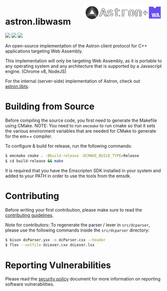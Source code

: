 <img src="logo/astron.libwasm.png" align="right" width="50%"/>

astron.libwasm
==============

![](https://img.shields.io/discord/1066973060357443644?color=blue&label=Discord&logo=discord&logoColor=white) ![](https://img.shields.io/github/last-commit/Max-Rodriguez/astron.libwasm) ![](https://img.shields.io/github/license/Max-Rodriguez/astron.libwasm)

An open-source implementation of the Astron client  protocol for C++ applications targeting Web Assembly.

This implementation will only be targeting Web Assembly,
as it is portable to any operating system and any
architecture that is supported by a Javascript engine. (Chrome v8, NodeJS)

For the internal (server-side) implementation of Astron, check out [astron.libts](https://github.com/Max-Rodriguez/astron.libts).

# Building from Source

Before compiling the source code, you first need to generate the Makefile using CMake.
NOTE: You need to run `emcmake` to run cmake so that it sets the various
environment variables that are needed for CMake to generate for the em++ compiler.

To configure & build for release, run the following commands:

```bash
$ emcmake cmake . -Bbuild-release -DCMAKE_BUILD_TYPE=Release
$ cd build-release && make
```

It is required that you have the Emscripten SDK installed in your system
and added to your PATH in order to use the tools from the emsdk.

# Contributing

Before writing your first contribution, please make sure to read the [contributing guidelines](CONTRIBUTING.md).

Note for contributors: To regenerate the parser / lexer in `src/dcparser`,
please use the following commands inside the `src/dcparser` directory:

```bash
$ bison dcParser.yxx -o dcParser.cxx --header
$ flex --outfile dcLexer.cxx dcLexer.lxx
```

# Reporting Vulnerabilities

Please read the [security policy](SECURITY.md) document for more information on reporting software vulnerabilities.

